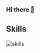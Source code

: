 ### Hi there 👋

## Skills
![skills](https://github.com/tahasintonmoy2/tahasintonmoy2/assets/110173793/61a08114-d835-47d1-a9ef-b2051b846a69)


<!--![javascript]()

**tahasintonmoy2/tahasintonmoy2** is a ✨ _special_ ✨ repository because its `README.md` (this file) appears on your GitHub profile.

Here are some ideas to get you started:

- 🔭 I’m currently working on ...
- 🌱 I’m currently learning ...
- 👯 I’m looking to collaborate on ...
- 🤔 I’m looking for help with ...
- 💬 Ask me about ...
- 📫 How to reach me: ...
- 😄 Pronouns: ...
- ⚡ Fun fact: ...
-->
